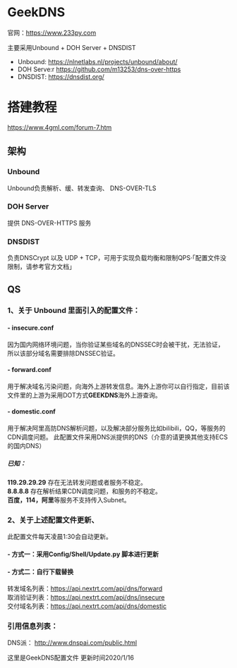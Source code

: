# GeekDNS
官网：https://www.233py.com

主要采用Unbound + DOH Server + DNSDIST   
 - Unbound: https://nlnetlabs.nl/projects/unbound/about/  
 - DOH Serve:r https://github.com/m13253/dns-over-https  
 - DNSDIST:  https://dnsdist.org/

# 搭建教程
https://www.4gml.com/forum-7.htm  


## 架构  
### Unbound 
Unbound负责解析、缓、转发查询、 DNS-OVER-TLS  
### DOH Server 
提供 DNS-OVER-HTTPS 服务  
### DNSDIST 
负责DNSCrypt 以及 UDP + TCP，可用于实现负载均衡和限制QPS·「配置文件没限制，请参考官方文档」  

## QS  
### 1、关于 Unbound 里面引入的配置文件：
#### -  insecure.conf
  因为国内网络环境问题，当你验证某些域名的DNSSEC时会被干扰，无法验证，所以该部分域名需要排除DNSSEC验证。  

#### -  forward.conf
  用于解决域名污染问题，向海外上游转发信息。海外上游你可以自行指定，目前该文件里的上游为采用DOT方式**GEEKDNS**海外上游查询。  

#### -  domestic.conf
  用于解决阿里高防DNS解析问题，以及解决部分服务比如bilibili，QQ，等服务的CDN调度问题。
  此配置文件采用DNS派提供的DNS（介意的请更换其他支持ECS的国内DNS）  

  ##### 已知：
  **119.29.29.29**  存在无法转发问题或者服务不稳定。  
  **8.8.8.8** 存在解析结果CDN调度问题，和服务的不稳定。  
  **百度，114，阿里**等服务不支持传入Subnet。  


### 2、关于上述配置文件更新、
此配置文件每天凌晨1:30会自动更新。
#### -  方式一：采用Config/Shell/Update.py 脚本进行更新
#### -  方式二：自行下载替换
转发域名列表：https://api.nextrt.com/api/dns/forward  
取消验证列表：https://api.nextrt.com/api/dns/insecure  
交付域名列表：https://api.nextrt.com/api/dns/domestic  

### 引用信息列表：
DNS派： http://www.dnspai.com/public.html  


这里是GeekDNS配置文件
更新时间2020/1/16